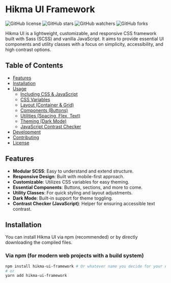 # Hikma UI Framework

![GitHub license](https://img.shields.io/badge/license-MIT-blue.svg)
![GitHub stars](https://img.shields.io/github/stars/mdferdousalam/hikma-ui?style=social)
![GitHub watchers](https://img.shields.io/github/watchers/mdferdousalam/hikma-ui?style=social)
![GitHub forks](https://img.shields.io/github/forks/mdferdousalam/hikma-ui?style=social)

Hikma UI is a lightweight, customizable, and responsive CSS framework built with Sass (SCSS) and vanilla JavaScript. It aims to provide essential UI components and utility classes with a focus on simplicity, accessibility, and high contrast options.

## Table of Contents

- [Features](#features)
- [Installation](#installation)
- [Usage](#usage)
    - [Including CSS & JavaScript](#including-css--javascript)
    - [CSS Variables](#css-variables)
    - [Layout (Container & Grid)](#layout-container--grid)
    - [Components (Buttons)](#components-buttons)
    - [Utilities (Spacing, Flex, Text)](#utilities-spacing-flex-text)
    - [Theming (Dark Mode)](#theming-dark-mode)
    - [JavaScript Contrast Checker](#javascript-contrast-checker)
- [Development](#development)
- [Contributing](#contributing)
- [License](#license)

## Features

-   **Modular SCSS**: Easy to understand and extend structure.
-   **Responsive Design**: Built with mobile-first approach.
-   **Customizable**: Utilizes CSS variables for easy theming.
-   **Essential Components**: Buttons, sections, and more to come.
-   **Utility Classes**: For quick styling and layout adjustments.
-   **Dark Mode**: Built-in support for theme toggling.
-   **Contrast Checker (JavaScript)**: Helper for ensuring accessible text contrast.

## Installation

You can install Hikma UI via npm (recommended) or by directly downloading the compiled files.

### Via npm (for modern web projects with a build system)

```bash
npm install hikma-ui-framework # Or whatever name you decide for your npm package
# or
yarn add hikma-ui-framework

